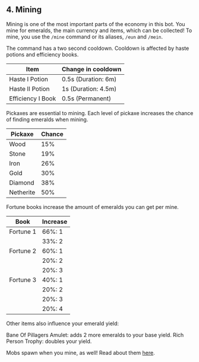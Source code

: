 ## 4. Mining

Mining is one of the most important parts of the economy in this bot. You mine for emeralds, the main currency and items, which can be collected! To mine, you use the `/mine` command or its aliases, `/eun` and `/mein`. 

The command has a two second cooldown. Cooldown is affected by haste potions and efficiency books. 

|      Item           | Change in cooldown |
|---------------------|--------------------|
| Haste I Potion      | 0.5s (Duration: 6m)|
| Haste II Potion     | 1s (Duration: 4.5m)|
| Efficiency I Book   | 0.5s (Permanent)   |

Pickaxes are essential to mining. Each level of pickaxe increases the chance of finding emeralds when mining.

| Pickaxe   | Chance |
|-----------|--------|
| Wood      |  15%   |
| Stone     |  19%   |
| Iron      |  26%   |
| Gold      |  30%   |
| Diamond   |  38%   |
| Netherite |  50%   |

Fortune books increase the amount of emeralds you can get per mine.

| Book  | Increase |
|-------|----------|
| Fortune 1| 66%: 1   |
|       | 33%: 2   |
| Fortune 2| 60%: 1   |
|       | 20%: 2   |
|       | 20%: 3   |
| Fortune 3| 40%: 1   |
|       | 20%: 2   |
|       | 20%: 3   |
|       | 20%: 4   |

Other items also influence your emerald yield:

Bane Of Pillagers Amulet: adds 2 more emeralds to your base yield. 
Rich Person Trophy: doubles your yield.

Mobs spawn when you mine, as well! Read about them [here](mobs.md). 
